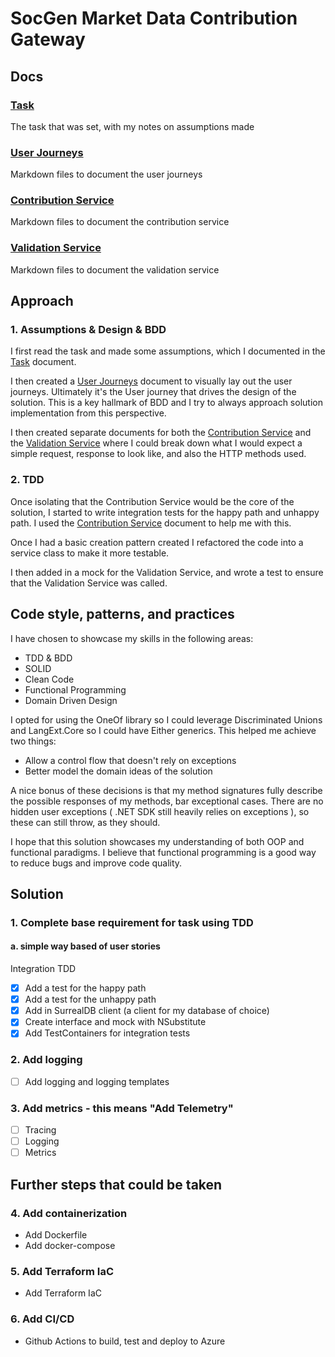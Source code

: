 # SocGen Market Data Contribution Gateway

## Docs
### [Task](./Task.md)
The task that was set, with my notes on assumptions made

### [User Journeys](./UserJourneys.md)
Markdown files to document the user journeys

### [Contribution Service](./ContributionService.md)
Markdown files to document the contribution service

### [Validation Service](./ValidationService.md)
Markdown files to document the validation service

## Approach

### 1. Assumptions & Design & BDD
I first read the task and made some assumptions, which I documented in the [Task](./Task.md) document.

I then created a [User Journeys](./UserJourneys.md) document to visually lay out the user journeys. 
Ultimately it's the User journey that drives the design of the solution. This is a key hallmark of BDD and I try to always approach solution implementation from this perspective.

I then created separate documents for both the [Contribution Service](./ContributionService.md) and the [Validation Service](./ValidationService.md) where I could break down what I would expect a simple request, response to look like, and also the HTTP methods used. 

### 2. TDD
Once isolating that the Contribution Service would be the core of the solution, I started to write integration tests for the happy path and unhappy path. I used the [Contribution Service](./ContributionService.md) document to help me with this.

Once I had a basic creation pattern created I refactored the code into a service class to make it more testable.

I then added in a mock for the Validation Service, and wrote a test to ensure that the Validation Service was called.


## Code style, patterns, and practices
I have chosen to showcase my skills in the following areas:
- TDD & BDD
- SOLID
- Clean Code
- Functional Programming
- Domain Driven Design

I opted for using the OneOf library so I could leverage Discriminated Unions and LangExt.Core so I could have Either generics. This helped me achieve two things:
- Allow a control flow that doesn't rely on exceptions
- Better model the domain ideas of the solution

A nice bonus of these decisions is that my method signatures fully describe the possible responses of my methods, bar exceptional cases. 
There are no hidden user exceptions ( .NET SDK still heavily relies on exceptions ), so these can still throw, as they should.

I hope that this solution showcases my understanding of both OOP and functional paradigms.
I believe that functional programming is a good way to reduce bugs and improve code quality.


## Solution

### 1. Complete base requirement for task using TDD 
#### a. simple way based of user stories
Integration TDD
- [x] Add a test for the happy path
- [x] Add a test for the unhappy path
- [x] Add in SurrealDB client (a client for my database of choice)
- [x] Create interface and mock with NSubstitute
- [x] Add TestContainers for integration tests

### 2. Add logging
- [ ] Add logging and logging templates

### 3. Add metrics - this means "Add Telemetry"
- [ ] Tracing
- [ ] Logging 
- [ ] Metrics

## Further steps that could be taken

### 4. Add containerization
- Add Dockerfile
- Add docker-compose

### 5. Add Terraform IaC
- Add Terraform IaC
 
### 6. Add CI/CD
- Github Actions to build, test and deploy to Azure
